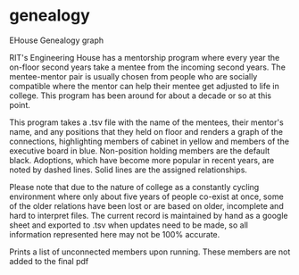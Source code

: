 # genealogy
EHouse Genealogy graph

RIT's Engineering House has a mentorship program where every year
the on-floor second years take a mentee from the incoming second years.
The mentee-mentor pair is usually chosen from people who are socially
compatible where the mentor can help their mentee get adjusted to 
life in college. This program has been around for about a decade or
so at this point.

This program takes a .tsv file with the name of the mentees, their
mentor's name, and any positions that they held on floor and renders
a graph of the connections, highlighting members of cabinet in yellow
and members of the executive board in blue. Non-position holding members
are the default black. Adoptions, which have become more popular in recent
years, are noted by dashed lines. Solid lines are the assigned
relationships.

Please note that due to the nature of college as a constantly cycling
environment where only about five years of people co-exist at once,
some of the older relations have been lost or are based on older,
incomplete and hard to interpret files. The current record is maintained
by hand as a google sheet and exported to .tsv when updates need to
be made, so all information represented here may not be 100% accurate.

Prints a list of unconnected members upon running. These members are not added
to the final pdf
